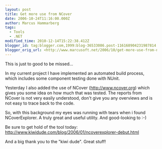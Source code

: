 ```yaml
---
layout: post
title: Get more use from NCover
date: 2006-10-24T11:16:00.000Z
author: Marcus Hammarberg
tags:
  - Tools
  - .NET
modified_time: 2010-12-14T15:22:38.412Z
blogger_id: tag:blogger.com,1999:blog-36533086.post-116168904231987814
blogger_orig_url: <http://www.marcusoft.net/2006/10/get-more-use-from-ncover.html>l>
---
```



This
is just to good to be missed...

In my current project I have implemented an automated build process,
which includes some component testing done with NUnit.

Yesterday I also added the use of NCover (<http://www.ncover.org>) which
gives you some idea on how much that was tested. The reports from NCover
is not very easily understood, don't give you any overviews and is not
easy to trace back to the code.

So, with this background my eyes was running with tears when i found
NCoverExplorer. A truly great and useful utility. And good-looking to
:-)

Be sure to get hold of the tool today:
<http://www.kiwidude.com/blog/2006/01/ncoverexplorer-debut.html>

And a big thank you to the "kiwi dude". Great stuff!
